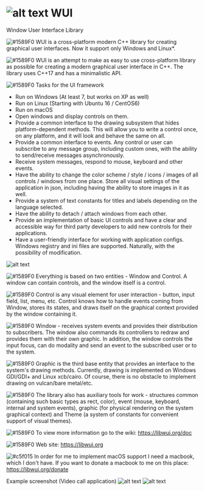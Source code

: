 # ![alt text](https://libwui.org/main/img/wui_logo_black_small.png) WUI
Window User Interface Library

![#1589F0](https://placehold.co/15x15/1589F0/1589F0.png) WUI is a cross-platform modern C++ library for creating graphical user interfaces.
Now it support only Windows and Linux*.

![#1589F0](https://placehold.co/15x15/1589F0/1589F0.png) WUI is an attempt to make as easy to use cross-platform library as possible for creating a modern graphical user interface in C++. The library uses C++17 and has a minimalistic API.

![#1589F0](https://placehold.co/15x15/1589F0/1589F0.png) Tasks for the UI framework

- Run on Windows (At least 7, but works on XP as well)
- Run on Linux (Starting with Ubuntu 16 / CentOS6)
- Run on macOS
- Open windows and display controls on them. 
- Provide a common interface to the drawing subsystem that hides platform-dependent methods. This will allow you to write a control once, on any platform, and it will look and behave the same on all.
- Provide a common interface to events. Any control or user can subscribe to any message group, including custom ones, with the ability to send/receive messages asynchronously.
- Receive system messages, respond to mouse, keyboard and other events.
- Have the ability to change the color scheme / style / icons / images of all controls / windows from one place. Store all visual settings of the application in json, including having the ability to store images in it as well.
- Provide a system of text constants for titles and labels depending on the language selected.
- Have the ability to detach / attach windows from each other.
- Provide an implementation of basic UI controls and have a clear and accessible way for third party developers to add new controls for their applications.
- Have a user-friendly interface for working with application configs. Windows registry and ini files are supported. Naturally, with the possibility of modification.

![alt text](https://libwui.org/doc/img/system.png)

![#1589F0](https://placehold.co/15x15/1589F0/1589F0.png) Everything is based on two entities - Window and Control. A window can contain controls, and the window itself is a control.

![#1589F0](https://placehold.co/15x15/1589F0/1589F0.png) Control is any visual element for user interaction - button, input field, list, menu, etc. Control knows how to handle events coming from Window, stores its states, and draws itself on the graphical context provided by the window containing it.

![#1589F0](https://placehold.co/15x15/1589F0/1589F0.png) Window - receives system events and provides their distribution to subscribers. The window also commands its controllers to redraw and provides them with their own graphic. In addition, the window controls the input focus, can do modality and send an event to the subscribed user or to the system.

![#1589F0](https://placehold.co/15x15/1589F0/1589F0.png) Graphic is the third base entity that provides an interface to the system's drawing methods. Currently, drawing is implemented on Windows GDI/GDI+ and Linux xcb/cairo. Of course, there is no obstacle to implement drawing on vulcan/bare metal/etc.

![#1589F0](https://placehold.co/15x15/1589F0/1589F0.png) The library also has auxiliary tools for work - structures common (containing such basic types as rect, color), event (mouse, keyboard, internal and system events), graphic (for physical rendering on the system graphical context) and Theme (a system of constants for convenient support of visual themes).

![#1589F0](https://placehold.co/15x15/1589F0/1589F0.png) To view more information go to the wiki: https://libwui.org/doc

![#1589F0](https://placehold.co/15x15/1589F0/1589F0.png) Web site: https://libwui.org

![#c5f015](https://placehold.co/15x15/c5f015/c5f015.png) In order for me to implement macOS support I need a macbook, which I don't have.
If you want to donate a macbook to me on this place: https://libwui.org/donate

Example screenshot (Video call application)
![alt text](https://libwui.org/main/img/screenshoot-1.png)
![alt text](https://libwui.org/main/img/screenshoot-2.png)
